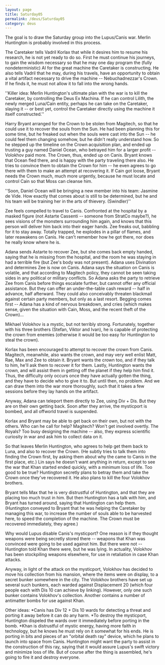```yaml
---
layout: page
title: Saturday05
permalink: /deus/Saturday05
category: deus
---
```

The goal is to draw the Saturday group into the Lupus/Canis war. Merlin Huntington is probably involved in this process.

The Caretaker tells Vadril Korlax that while it desires him to resume his research, he is not yet ready to do so. First he must continue his journeys, to gain the wisdom necessary so that he may one day program the (fully nondeterministic) AI for the great machine the Caretaker is constructing. He also tells Vadril that he may, during his travels, have an opportunity to obtain a vital artifact necessary to drive the machine -- Nebuchadnezzar's Crown. If he finds it, he must not allow it to fall into the wrong hands.

''Killer idea: Merlin Huntington's ultimate plan with the war is to kill the Caretaker, by controlling the Deus Ex Machina. If he can control Lilith, the newly merged Luna/Cain entity, perhaps he can take on the Caretaker, slaying it -- or best yet, control the Caretaker directly using the machine it itself constructed.''

Harry Bryant arranged for the Crown to be stolen from Magitech, so that he could use it to recover the souls from the Sun. He had been planning this for some time, but he freaked out when the souls were cast into the Sun -- he could feel them changing somehow, but he didn't really understand how. So he stepped up the timeline on the Crown acquisition plan, and ended up trusting a guy named Daniel Ocean, who betrayed him for a larger profit -- Volokhov paid more. The Crown, thus, ended up on Canis. Bryant knows that Ocean fled there, and is happy with the party traveling there also. He tries to convince them to obtain the Crown for him -- he even agrees to go there with them to make an attempt at recovering it. If Cain got loose, Bryant needs the Crown much, much more urgently, because he must locate and control Cain so that Moss can cleanse him.

''Soon, Daniel Ocean will be bringing a new member into his team: Jasmine de Vide. How exactly that comes about is still to be determined, but he and his team will be training her in the arts of thievery. (Swindler)''

Zee feels compelled to travel to Canis. Confronted at the hospital by a masked figure (not Astarte Cassenti -- someone from StratCo maybe?), he sees visions of the monsters surrounding him again, and knows that this person will deliver him back into their eager hands. Zee freaks out, babbling for it to stay away. Totally trapped, he explodes in a pillar of flames, and later reawakens on Canis. He can't remember how he got there, nor does he really know where he is.

Adana sends Astarte to recover Zee, but she comes back empty handed, saying that he is missing from the hospital, and the room he was staying in had a terrible fire (but Zee's body was not present). Adana uses Divination and determines Zee is now on Canis. Adana says the situation on Canis is volatile, and that according to Magitech policy, they cannot be seen taking sides in any political or military conflicts. So Adana asks the party to retrieve Zee from Canis before things escalate further, but cannot offer any official assistance. But they can offer an under-the-table cash reward -- half in advance, half afterward. They could also conceivably threaten blackmail against certain party members, but only as a last resort. Begging comes first -- Adana has a kind of nervous breakdown, and cries (which makes sense, given the situation with Cain, Moss, and the recent theft of the Crown)...

Mikhael Volokhov is a mystic, but not terribly strong. Fortunately, together with his three brothers (Stefan, Viktor and Ivan), he is capable of protecting the crown from enemies (otherwise it would be too easy for Huntington to steal the crown).

Korlax has been encouraged to attempt to recover the crown from Canis. Magitech, meanwhile, also wants the crown, and may very well enlist Matt, Rae, Max and Zee to obtain it. Bryant wants the crown too, and if they talk to him, he'll ask them to recover it for them. Lastly, Huntington wants the crown, and will assist them in getting off the planet if they help him find it. Thus, the difficulty only occurs once they have actually gotten the thing, and they have to decide who to give it to. But until then, no problem. And we can draw them into the war more thoroughly, such that it takes a few sessions before they lay hands on the artifact.

Anyway, Adana can teleport them directly to Zee, using Div + Dis. But they are on their own getting back. Soon after they arrive, the mysticport is bombed, and all offworld travel is suspended.

Korlax and Bryant may be able to get back on their own, but not with the others. Who can he call for help? Magitech? Won't get involved overtly. The Royals? Too busy designing the machine -- also, they express scientific curiosity in war and ask him to collect data on it.

So that leaves Merlin Huntington, who agrees to help get them back to Luna, and also to recover the Crown. (He subtly tries to talk them into finding the Crown first, by asking them about why the came to Canis in the first place, etc.) Lin says he doesn't want anything in return, except to see the war that Khan started ended quickly, with a minimum loss of life. Too good to be true? Huntington secretly plans to betray them and take the Crown once they've recovered it. He also plans to kill the four Volokhov brothers.

Bryant tells Max that he is very distrustful of Huntington, and that they are placing too much trust in him. But then Huntington has a talk with him, and Bryant has turned around, saying that Huntington can help them. (Huntington conveyed to Bryant that he was helping the Caretaker by managing this war, to increase the number of souls able to be harvested here, to speed the completion of the machine. The Crown must be recovered immediately, they agree.)

Why would Lupus disable Canis's mysticport? One reason is if they thought weapons were being secretly stored there -- weapons that Khan was convinced were going to be used against him. But there were not -- Huntington told Khan there were, but he was lying. In actuality, Volokhov has been stockpiling weapons elsewhere, for use in retaliation in case Khan attacks.

Anyway, in light of the attack on the mysticport, Volokhov has decided to move his collection from his mansion, where the items were on display, to a secret bunker somewhere in the city. The Volokhov brothers have set up several such bunkers, each warded against Displacement 20 (which four people each with Dis 10 can achieve by linking). However, only one such bunker contains Volokhov's collection. Another contains a number of antimatter bombs for use against Khan.

Other ideas:
*Canis has Div 12 + Dis 10 wards for detecting a threat and porting it away before it can do any harm.
*To destroy the mysticport, Huntington dispeled the wards over it immediately before porting in the bomb.
*Khan is distrustful of mystic energy, having more faith in technology, but he knows he must rely on it somewhat for his ends. He is porting in bits and pieces of an &quot;orbital death ray&quot; device, which he plans to launch into space from Canis. Huntington might want the party to assist in the construction of this ray, saying that it would assure Lupus's swift victory and minimize loss of life. But of course after the thing is assembled, he's going to fire it and destroy everyone.
